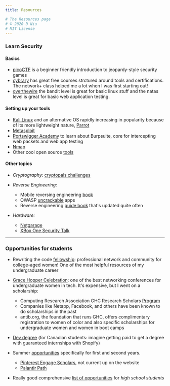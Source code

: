 ```yaml
---
title: Resources

# The Resources page
# © 2020 D Niu
# MIT License
---
```


### Learn Security

#### Basics

* [picoCTF](https://picoctf.com/) is a beginner friendly introduction to jeopardy-style security games
* [cybrary](https://www.cybrary.it/) has great free courses strctured around tools and certifications. The network+ class helped me a lot when I was first starting out!
* [overthewire](https://overthewire.org/wargames/) the bandit level is great for basic linux stuff and the natas level is great for basic web application testing. 

#### Setting up your tools

* [Kali Linux](https://www.kali.org/) and an alternative OS rapidly increasing in popularity because of its more lightweight nature, [Parrot](parrotlinux.org) 
* [Metasploit](https://www.metasploit.com/)
* [Portswigger Academy](https://portswigger.net/web-security) to learn about Burpsuite, core for intercepting web packets and web app testing
* [Nmap](https://nmap.org/)
* Other cool open source [tools](https://github.com/dyancow?tab=stars)

#### Other topics

* *Cryptography*: [cryptopals challenges](https://cryptopals.com/) 
* *Reverse Engineering:*
    * Mobile reversing engineering [book](https://mobile-security.gitbook.io/mobile-security-testing-guide/android-testing-guide/0x05c-reverse-engineering-and-tampering)
    * OWASP [uncrackable](https://github.com/OWASP/owasp-mstg/tree/master/Crackmes) apps
    * Reverse engineering [guide book](https://beginners.re/) that's updated quite often

* *Hardware:*
    * [Netgarage](https://io.netgarage.org/) 
    * [XBox One Security Talk](https://www.youtube.com/watch?v=quLa6kzzra0)

---

### Opportunities for students

* Rewriting the code [fellowship](https://rewritingthecode.org/fellowship): professional network and community for college-aged women! One of the most helpful resources of my undergraduate career
* [Grace Hopper Celebration](https://ghc.anitab.org/): one of the best networking conferences for undergraduate women in tech. It's expensive, but I went on a scholarship:

    * Computing Research Association GHC Research Scholars [Program](https://cra.org/cra-wp/scholarships-and-awards/scholarships/ghc-research-scholars/)
    * Companies like Netapp, Facebook, and others have been known to do scholarships in the past
    * antib.org, the foundation that runs GHC, offers complimentary registration to women of color and also specific scholarships for undergraduate women and women in boot camps

* [Dev degree](https://devdegree.ca/) (for Canadian students: imagine getting paid to get a degree with guaranteed internships with Shopify)
* Summer [opportunities](https://www.wellesley.edu/careereducation/resources/technology-internships-first-years-and-sophomores) specifically for first and second years.

    * [Pinterest Engage Scholars](https://www.pinterestcareers.com/university), not current up on the website
    * [Palantir Path](https://www.palantir.com/students/path/)

* Really good comprehensive [list of opportunities](https://code.likeagirl.io/a-high-school-students-guide-to-cs-programs-internships-487586031e07) for *high school students*
